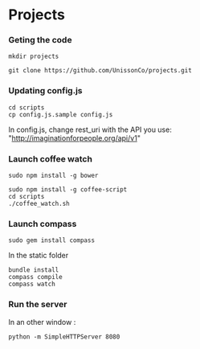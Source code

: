 Projects
========

### Geting the code 
    mkdir projects
    
    git clone https://github.com/UnissonCo/projects.git

### Updating config.js

    cd scripts
    cp config.js.sample config.js
    
  In config.js, change rest_uri with the API you use: "http://imaginationforpeople.org/api/v1"

### Launch coffee watch

    sudo npm install -g bower

    sudo npm install -g coffee-script
    cd scripts
    ./coffee_watch.sh


### Launch compass

    sudo gem install compass

In the static folder

    bundle install
    compass compile
    compass watch

### Run the server 

In an other window :
    
    python -m SimpleHTTPServer 8080
